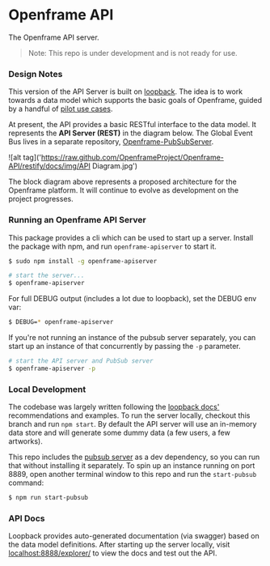 # Openframe API

The Openframe API server.

> Note: This repo is under development and is not ready for use.


### Design Notes

This version of the API Server is built on [loopback](http://loopback.io/). The idea is to work towards a data model which supports the basic goals of Openframe, guided by a handful of [pilot use cases](https://github.com/OpenframeProject/Openframe-API/wiki/Pilot-Use-Cases).

At present, the API provides a basic RESTful interface to the data model. It represents the **API Server (REST)** in the diagram below. The Global Event Bus lives in a separate repository, [Openframe-PubSubServer](https://github.com/OpenframeProject/Openframe-PubSubServer).

![alt tag]('https://raw.github.com/OpenframeProject/Openframe-API/restify/docs/img/API Diagram.jpg')

The block diagram above represents a proposed architecture for the Openframe platform. It will continue to evolve as development on the project progresses.


### Running an Openframe API Server

This package provides a cli which can be used to start up a server. Install the package with npm, and run `openframe-apiserver` to start it.

```bash
$ sudo npm install -g openframe-apiserver

# start the server...
$ openframe-apiserver
```

For full DEBUG output (includes a lot due to loopback), set the DEBUG env var:

```bash
$ DEBUG=* openframe-apiserver
```

If you're not running an instance of the pubsub server separately, you can start up an instance of that concurrently by passing the `-p` parameter.

```bash
# start the API server and PubSub server
$ openframe-apiserver -p
```


### Local Development

The codebase was largely written following the [loopback docs'](https://docs.strongloop.com/display/public/LB/LoopBack) recommendations and examples. To run the server locally, checkout this branch and run `npm start`. By default the API server will use an in-memory data store and will generate some dummy data (a few users, a few artworks).

This repo includes the [pubsub server](https://github.com/OpenframeProject/Openframe-PubSubServer) as a dev dependency, so you can run that without installing it separately. To spin up an instance running on port 8889, open another terminal window to this repo and run the `start-pubsub` command:

```bash
$ npm run start-pubsub
```


### API Docs

Loopback provides auto-generated documentation (via swagger) based on the data model definitions. After starting up the server locally, visit [localhost:8888/explorer/](http://localhost:8888/explorer/) to view the docs and test out the API.
